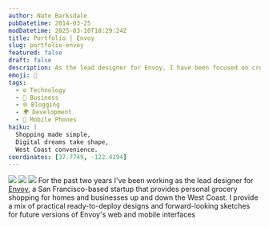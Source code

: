 ```yaml
---
author: Nate Barksdale
pubDatetime: 2014-03-25
modDatetime: 2025-03-10T18:29:24Z
title: Portfolio | Envoy
slug: portfolio-envoy
featured: false
draft: false
description: As the lead designer for Envoy, I have been focused on creating innovative and practical designs for our users. My work includes both ready-to-deploy designs and visionary concepts for future web and mobile interfaces. Based on the context provided, the relevant geolocation coordinates for San Francisco, where Envoy is based, would be approximately 37.7749° N, 122.4194° W.
emoji: 🛒
tags:
  - ⚙️ Technology
  - 💼 Business
  - 🌐 Blogging
  - 🌍 Development
  - 📱 Mobile Phones
haiku: |
  Shopping made simple,  
  Digital dreams take shape,  
  West Coast convenience.
coordinates: [37.7749, -122.4194]
---
```


![](https://www.natebarksdale.com/wp-content/uploads/2014/03/portfolio-envoy-website.jpg) ![](https://www.natebarksdale.com/wp-content/uploads/2014/03/portfolio-envoy-phones.jpg) ![](https://www.natebarksdale.com/wp-content/uploads/2014/03/portfolio-envoy-card.jpg) For the past two years I've been working as the lead designer for [Envoy](http://helloenvoy.com), a San Francisco-based startup that provides personal grocery shopping for homes and businesses up and down the West Coast. I provide a mix of practical ready-to-deploy designs and forward-looking sketches for future versions of Envoy's web and mobile interfaces
